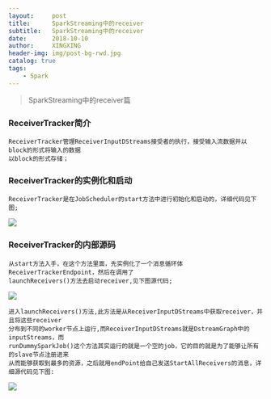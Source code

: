 ```yaml
---
layout:     post
title:      SparkStreaming中的receiver
subtitle:   SparkStreaming中的receiver
date:       2018-10-10
author:     XINGXING
header-img: img/post-bg-rwd.jpg
catalog: true
tags:
    - Spark
---
```


>
>SparkStreaming中的receiver篇
> 

### ReceiverTracker简介
    ReceiverTracker管理ReceiverInputDStreams接受者的执行，接受输入流数据并以block的形式将输入的数据
    以block的形式存储；
    
### ReceiverTracker的实例化和启动
    ReceiverTracker是在JobScheduler的start方法中进行初始化和启动的，详细代码见下图;
![](https://ws2.sinaimg.cn/large/006tNbRwly1fw2z8mgh7bj31kw0vxjtg.jpg)
    
### ReceiverTracker的内部源码
    从start方法入手，在这个方法里面，先实例化了一个消息循环体ReceiverTrackerEndpoint，然后在调用了
    launchReceivers()方法去启动receiver,见下图源代码;
![](https://ws2.sinaimg.cn/large/006tNbRwly1fw34yq04yuj318w0j8wfc.jpg) 
    
    进入launchReceivers()方法,此方法是从ReceiverInputDStreams中获取receiver，并且将这些receiver
    分布到不同的worker节点上运行,而ReceiverInputDStreams就是DstreamGraph中的inputStreams，而
    runDummySparkJob()这个方法其实运行的就是一个空的job，它的目的就是为了能够让所有的slave节点注册进来
    从而能够获取到最多的资源，之后就用endPoint给自己发送StartAllReceivers的消息，详细源代码见下图:
![](https://ws1.sinaimg.cn/large/006tNbRwly1fw351w4z4zj31260g8t99.jpg)   
    
    
